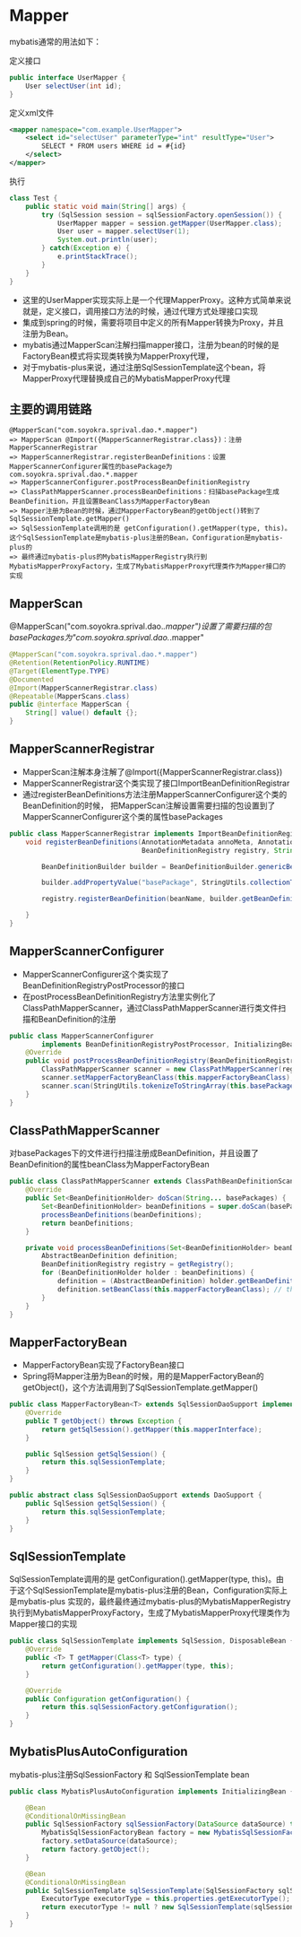 # Mapper

mybatis通常的用法如下：

定义接口

```java
public interface UserMapper {
    User selectUser(int id);
}
```

定义xml文件

```xml
<mapper namespace="com.example.UserMapper">
    <select id="selectUser" parameterType="int" resultType="User">
        SELECT * FROM users WHERE id = #{id}
    </select>
</mapper>
```

执行

```java
class Test {
    public static void main(String[] args) {
        try (SqlSession session = sqlSessionFactory.openSession()) {
            UserMapper mapper = session.getMapper(UserMapper.class);
            User user = mapper.selectUser(1);
            System.out.println(user);
        } catch(Exception e) {
            e.printStackTrace();
        }
    }
}
```

- 这里的UserMapper实现实际上是一个代理MapperProxy。这种方式简单来说就是，定义接口，调用接口方法的时候，通过代理方式处理接口实现
- 集成到spring的时候，需要将项目中定义的所有Mapper转换为Proxy，并且注册为Bean。
- mybatis通过MapperScan注解扫描mapper接口，注册为bean的时候的是FactoryBean模式将实现类转换为MapperProxy代理，
- 对于mybatis-plus来说，通过注册SqlSessionTemplate这个bean，将MapperProxy代理替换成自己的MybatisMapperProxy代理


## 主要的调用链路

```text
@MapperScan("com.soyokra.sprival.dao.*.mapper")
=> MapperScan @Import({MapperScannerRegistrar.class})：注册MapperScannerRegistrar
=> MapperScannerRegistrar.registerBeanDefinitions：设置MapperScannerConfigurer属性的basePackage为com.soyokra.sprival.dao.*.mapper
=> MapperScannerConfigurer.postProcessBeanDefinitionRegistry
=> ClassPathMapperScanner.processBeanDefinitions：扫描basePackage生成BeanDefinition，并且设置BeanClass为MapperFactoryBean
=> Mapper注册为Bean的时候，通过MapperFactoryBean的getObject()转到了SqlSessionTemplate.getMapper()
=> SqlSessionTemplate调用的是 getConfiguration().getMapper(type, this)。这个SqlSessionTemplate是mybatis-plus注册的Bean，Configuration是mybatis-plus的
=> 最终通过mybatis-plus的MybatisMapperRegistry执行到MybatisMapperProxyFactory，生成了MybatisMapperProxy代理类作为Mapper接口的实现
```

## MapperScan

@MapperScan("com.soyokra.sprival.dao.*.mapper")设置了需要扫描的包basePackages为"com.soyokra.sprival.dao.*.mapper"

```java
@MapperScan("com.soyokra.sprival.dao.*.mapper")
@Retention(RetentionPolicy.RUNTIME)
@Target(ElementType.TYPE)
@Documented
@Import(MapperScannerRegistrar.class)
@Repeatable(MapperScans.class)
public @interface MapperScan {
    String[] value() default {};
}
```

## MapperScannerRegistrar

- MapperScan注解本身注解了@Import({MapperScannerRegistrar.class})
- MapperScannerRegistrar这个类实现了接口ImportBeanDefinitionRegistrar
- 通过registerBeanDefinitions方法注册MapperScannerConfigurer这个类的BeanDefinition的时候， 把MapperScan注解设置需要扫描的包设置到了MapperScannerConfigurer这个类的属性basePackages

```java
public class MapperScannerRegistrar implements ImportBeanDefinitionRegistrar, ResourceLoaderAware {
    void registerBeanDefinitions(AnnotationMetadata annoMeta, AnnotationAttributes annoAttrs,
                                 BeanDefinitionRegistry registry, String beanName) {

        BeanDefinitionBuilder builder = BeanDefinitionBuilder.genericBeanDefinition(MapperScannerConfigurer.class);

        builder.addPropertyValue("basePackage", StringUtils.collectionToCommaDelimitedString(basePackages));

        registry.registerBeanDefinition(beanName, builder.getBeanDefinition());

    }
}
```

## MapperScannerConfigurer

- MapperScannerConfigurer这个类实现了BeanDefinitionRegistryPostProcessor的接口
- 在postProcessBeanDefinitionRegistry方法里实例化了ClassPathMapperScanner，通过ClassPathMapperScanner进行类文件扫描和BeanDefinition的注册

```java
public class MapperScannerConfigurer 
        implements BeanDefinitionRegistryPostProcessor, InitializingBean, ApplicationContextAware, BeanNameAware {
    @Override
    public void postProcessBeanDefinitionRegistry(BeanDefinitionRegistry registry) {
        ClassPathMapperScanner scanner = new ClassPathMapperScanner(registry);
        scanner.setMapperFactoryBeanClass(this.mapperFactoryBeanClass);
        scanner.scan(StringUtils.tokenizeToStringArray(this.basePackage, ConfigurableApplicationContext.CONFIG_LOCATION_DELIMITERS));
    }
}
```

## ClassPathMapperScanner

对basePackages下的文件进行扫描注册成BeanDefinition，并且设置了BeanDefinition的属性beanClass为MapperFactoryBean

```java
public class ClassPathMapperScanner extends ClassPathBeanDefinitionScanner {
    @Override
    public Set<BeanDefinitionHolder> doScan(String... basePackages) {
        Set<BeanDefinitionHolder> beanDefinitions = super.doScan(basePackages);
        processBeanDefinitions(beanDefinitions);
        return beanDefinitions;
    }

    private void processBeanDefinitions(Set<BeanDefinitionHolder> beanDefinitions) {
        AbstractBeanDefinition definition;
        BeanDefinitionRegistry registry = getRegistry();
        for (BeanDefinitionHolder holder : beanDefinitions) {
            definition = (AbstractBeanDefinition) holder.getBeanDefinition();
            definition.setBeanClass(this.mapperFactoryBeanClass); // this.mapperFactoryBeanClass => MapperFactoryBean
        }
    }
}
```

## MapperFactoryBean

- MapperFactoryBean实现了FactoryBean接口
- Spring将Mapper注册为Bean的时候，用的是MapperFactoryBean的getObject()，这个方法调用到了SqlSessionTemplate.getMapper()

```java
public class MapperFactoryBean<T> extends SqlSessionDaoSupport implements FactoryBean<T> {
    @Override
    public T getObject() throws Exception {
        return getSqlSession().getMapper(this.mapperInterface);
    }

    public SqlSession getSqlSession() {
        return this.sqlSessionTemplate;
    }
}

public abstract class SqlSessionDaoSupport extends DaoSupport {
    public SqlSession getSqlSession() {
        return this.sqlSessionTemplate;
    }
}
```

## SqlSessionTemplate

SqlSessionTemplate调用的是 getConfiguration().getMapper(type, this)。由于这个SqlSessionTemplate是mybatis-plus注册的Bean，Configuration实际上是mybatis-plus
实现的，最终最终通过mybatis-plus的MybatisMapperRegistry执行到MybatisMapperProxyFactory，生成了MybatisMapperProxy代理类作为Mapper接口的实现

```java
public class SqlSessionTemplate implements SqlSession, DisposableBean {
    @Override
    public <T> T getMapper(Class<T> type) {
        return getConfiguration().getMapper(type, this);
    }

    @Override
    public Configuration getConfiguration() {
        return this.sqlSessionFactory.getConfiguration();
    }
}
```

## MybatisPlusAutoConfiguration

mybatis-plus注册SqlSessionFactory 和 SqlSessionTemplate bean

```java
public class MybatisPlusAutoConfiguration implements InitializingBean {

    @Bean
    @ConditionalOnMissingBean
    public SqlSessionFactory sqlSessionFactory(DataSource dataSource) throws Exception {
        MybatisSqlSessionFactoryBean factory = new MybatisSqlSessionFactoryBean();
        factory.setDataSource(dataSource);
        return factory.getObject();
    }

    @Bean
    @ConditionalOnMissingBean
    public SqlSessionTemplate sqlSessionTemplate(SqlSessionFactory sqlSessionFactory) {
        ExecutorType executorType = this.properties.getExecutorType();
        return executorType != null ? new SqlSessionTemplate(sqlSessionFactory, executorType) : new SqlSessionTemplate(sqlSessionFactory);
    }
}
```
